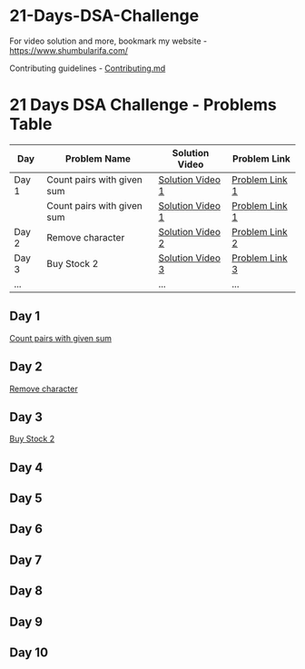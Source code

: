# 21-Days-DSA-Challenge

For video solution and more, bookmark my website - https://www.shumbularifa.com/

Contributing guidelines - [Contributing.md](/0.%20Contributing.md)

# 21 Days DSA Challenge - Problems Table

| Day   | Problem Name    |  Solution Video        | Problem Link              |
|-------------------|-------------------|-----------------------|---------------------------|
| Day 1 | Count pairs with given sum | [Solution Video 1](link-to-video-1) | [Problem Link 1](link-to-problem-1) |
|  | Count pairs with given sum | [Solution Video 1](link-to-video-1) | [Problem Link 1](link-to-problem-1) |
| Day 2 | Remove character | [Solution Video 2](link-to-video-2) | [Problem Link 2](link-to-problem-2) |
| Day 3 | Buy Stock 2 | [Solution Video 3](link-to-video-3) | [Problem Link 3](link-to-problem-3) |
| ...   |           | ...                   | ...                       |

## Day 1
[Count pairs with given sum](https://bit.ly/47bCCoF)

## Day 2
[Remove character](https://bit.ly/3Tsqahn)

## Day 3
[Buy Stock 2](https://bit.ly/48uaNZM)

## Day 4
[]()

## Day 5
[]()

## Day 6
[]()

## Day 7
[]()

## Day 8
[]()

## Day 9
[]()

## Day 10
[]()
